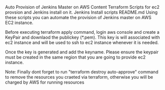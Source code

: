 Auto Provision of Jenkins Master on AWS
Content
Terraform Scripts for ec2 provsion and Jenkins install on it.
Jenkins Install scripts
README.md
Using these scripts you can automate the provision of Jenkins master on AWS EC2 instance.

Before executing terraform apply command, login aws console and create a KeyPair and downlaod the publickey (*.pem). This key is will associated with ec2 instance and will be used to ssh to ec2 instance whenever it is needed.

Once the key is generated and add the keyname. Please ensure the keypair must be created in the same region that you are going to provide ec2 instance.

Note: Finally dont forget to run "terraform destroy auto-approve" command to remove the resources you craeted via terraform, otherwise you will be charged by AWS for running resources